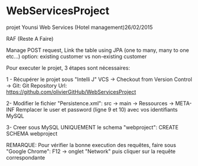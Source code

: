 # WebServicesProject
projet Younsi Web Services (Hotel management)26/02/2015


RAF (Reste A Faire)

Manage POST request,
Link the table using JPA (one to many, many to one etc...)
option: existing customer vs non-existing customer




Pour executer le projet, 3 étapes sont nécessaires:

  1 - Récupérer le projet sous "Intelli J"
    VCS -> Checkout from Version Control -> Git:
      Git Repository Url: https://github.com/olivierGitHub/WebServicesProject
  
  2- Modifier le fichier "Persistence.xml":
    src -> main -> Ressources -> META-INF
      Remplacer le user et password (ligne 9 et 10) avec vos identifiants MySQL
      
  3- Creer sous MySQL UNIQUEMENT le schema "webproject":
      CREATE SCHEMA webproject

REMARQUE:
    Pour vérifier la bonne execution des requêtes, faire sous "Google Chrome":
        F12 -> onglet "Network"
            puis cliquer sur la requête correspondante

